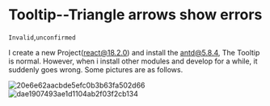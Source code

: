 # Tooltip--Triangle arrows show errors

`Invalid`,`unconfirmed`

I create a new Project(react@18.2.0) and install the antd@5.8.4, The Tooltip is normal.
However, when i install other modules and develop for a while, it suddenly goes wrong. Some pictures are as follows.

![20e6e62aacbde5efc0b3b63fa502d66](https://github.com/ant-design/ant-design/assets/58896956/27917af0-e5ad-4af2-a201-0ac635528b4a)
![dae1907493ae1d1104ab2f03f2cb134](https://github.com/ant-design/ant-design/assets/58896956/b05e47ea-6e14-4a6a-8b36-f87af1bd94eb)
